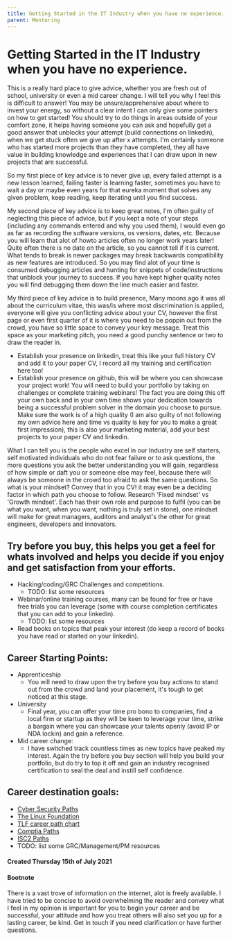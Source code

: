 ```yaml
---
title: Getting Started in the IT Industry when you have no experience.
parent: Mentoring
---
```


# Getting Started in the IT Industry when you have no experience.

This is a really hard place to give advice, whether you are fresh out of school, university or even a mid career change. 
I will tell you why I feel this is difficult to answer! 
You may be unsure/apprehensive about where to invest your energy, so without a clear intent I can only give some pointers on how to get started! You should try to do things in areas outside of your comfort zone, it helps having someone you can ask and hopefully get a good answer that unblocks your attempt (build connections on linkedin), when we get stuck often we give up after x attempts. I'm certainly someone who has started more projects than they have completed, they all have value in building knowledge and experiences that I can draw upon in new projects that are successful.

So my first piece of key advice is to never give up, every failed attempt is a new lesson learned, failing faster is learning faster, sometimes you have to wait a day or maybe even years for that eureka moment that solves any given problem, keep reading, keep iterating until you find success. 

My second piece of key advice is to keep great notes, I'm often guilty of neglecting this piece of advice, but if you kept a note of your steps (including any commands entered and why you used them), I would even go as far as recording the software versions, os versions, dates, etc. Because you will learn that alot of howto articles often no longer work years later! Quite often there is no date on the article, so you cannot tell if it is current. What tends to break is newer packages may break backwards compatibility as new features are introduced. So you may find alot of your time is consumed debugging articles and hunting for snippets of code/instructions that unblock your journey to success. If you have kept higher quality notes you will find debugging them down the line much easier and faster.

My third piece of key advice is to build presence, Many moons ago it was all about the curriculum vitae, this was/is where most discrimination is applied, everyone will give you conflicting advice about your CV, however the first page or even first quarter of it is where you need to be poppin out from the crowd, you have so little space to convey your key message. Treat this space as your marketing pitch, you need a good punchy sentence or two to draw the reader in.
- Establish your presence on linkedin, treat this like your full history CV and add it to your paper CV, I record all my training and certification here too!
- Establish your presence on github, this will be where you can showcase your project work! You will need to build your portfolio by taking on challenges or complete training webinars! The fact you are doing this off your own back and in your own time shows your dedication towards being a successful problem solver in the domain you choose to pursue. Make sure the work is of a high quality (I am also guilty of not following my own advice here and time vs quality is key for you to make a great first impression), this is also your marketing material, add your best projects to your paper CV and linkedin.

What I can tell you is the people who excel in our Industry are self starters, self motivated individuals who do not fear failure or to ask questions, the more questions you ask the better understanding you will gain, regardless of how simple or daft you or someone else may feel, because there will always be someone in the crowd too afraid to ask the same questions. So what is your mindset? Convey that in you CV! it may even be a deciding factor in which path you choose to follow. Research 'Fixed mindset' vs 'Growth mindset'. Each has their own role and purpose to fulfil (you can be what you want, when you want, nothing is truly set in stone), one mindset will make for great managers, auditors and analyst's the other for great engineers, developers and innovators.

## Try before you buy, this helps you get a feel for whats involved and helps you decide if you enjoy and get satisfaction from your efforts.
- Hacking/coding/GRC Challenges and competitions.
  - TODO: list some resources
- Webinar/online training courses, many can be found for free or have free trials you can leverage (some with course completion certificates that you can add to your linkedin).
  - TODO: list some resources
- Read books on topics that peak your interest (do keep a record of books you have read or started on your linkedin).

## Career Starting Points:
- Apprenticeship
  - You will need to draw upon the try before you buy actions to stand out from the crowd and land your placement, it's tough to get noticed at this stage.
- University
  - Final year, you can offer your time pro bono to companies, find a local firm or startup as they will be keen to leverage your time, strike a bargain where you can showcase your talents openly (avoid IP or NDA lockin) and gain a reference. 
- Mid career change:
  - I have switched track countless times as new topics have peaked my interest. Again the try before you buy section will help you build your portfolio, but do try to top it off and gain an industry recognised certification to seal the deal and instill self confidence.

## Career destination goals:
- [Cyber Security Paths](https://www.crest-approved.org/professional-qualifications/crest-exams/index.html)
- [The Linux Foundation](https://training.linuxfoundation.org/announcements/charting-the-path-to-a-successful-it-career/)
- [TLF career path chart](https://training.linuxfoundation.org/wp-content/uploads/2021/04/LF_Training_CareerRoadmap_Full_FINAL.pdf)
- [Comptia Paths](https://www.comptia.org/content/it-careers-path-roadmap)
- [ISC2 Paths](https://www.isc2.org/Certifications/Associate)
- TODO: list some GRC/Management/PM resources

#### Created Thursday 15th of July 2021

#### Bootnote
There is a vast trove of information on the internet, alot is freely available. I have tried to be concise to avoid overwhelming the reader and convey what I feel in my opinion is important for you to begin your career and be successful, your attitude and how you treat others will also set you up for a lasting career, be kind. Get in touch if you need clarification or have further questions.
